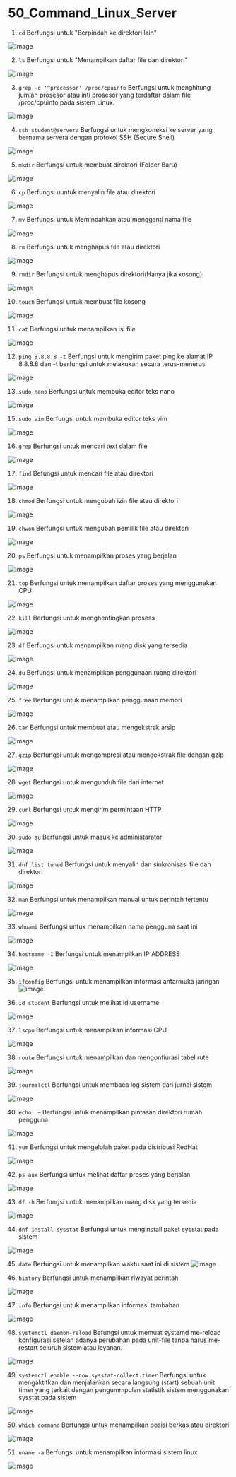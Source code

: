 # 50_Command_Linux_Server

1. `cd`
   Berfungsi untuk "Berpindah ke direktori lain"

![image](https://github.com/eopaleto/50_Command_Linux_RedhatServer/assets/126212773/b5df6400-4f5b-41e9-9d10-bfd33462c30e)

2. `ls`
   Berfungsi untuk "Menampilkan daftar file dan direktori"

![image](https://github.com/eopaleto/50_Command_Linux_RedhatServer/assets/126212773/45f9afd5-c154-4695-89f5-d20cbac3bc3c)

3. `grep -c '^processor' /proc/cpuinfo`
   Berfungsi untuk menghitung jumlah prosesor atau inti prosesor yang terdaftar dalam file        /proc/cpuinfo pada sistem Linux.
   

![image](https://github.com/eopaleto/50_Command_Linux_RedhatServer/assets/126212773/70c356b9-ec38-4837-9a3d-70f6878fc44e)

4. `ssh student@servera`
   Berfungsi untuk mengkoneksi ke server yang bernama servera dengan protokol SSH (Secure Shell)
   
![image](https://github.com/eopaleto/50_Command_Linux_RedhatServer/assets/126212773/aa0f3d22-c677-490e-85d5-98b8f7edef5a)

5. `mkdir`
   Berfungsi untuk membuat direktori (Folder Baru)
   
![image](https://github.com/eopaleto/50_Command_Linux_RedhatServer/assets/126212773/24e47f46-c5c7-4291-a7d2-405f15a64f9b)

6. `cp`
   Berfungsi uuntuk menyalin file atau  direktori
   
![image](https://github.com/eopaleto/50_Command_Linux_RedhatServer/assets/126212773/3a10a8a5-d5a3-4093-ac0e-ef7bdcdda81b)

7. `mv`
   Berfungsi untuk Memindahkan atau mengganti nama file
   
![image](https://github.com/eopaleto/50_Command_Linux_RedhatServer/assets/126212773/6311ab9c-f226-4ab1-bf37-9e2c4696a416)

8. `rm`
   Berfungsi untuk menghapus file atau direktori
   
![image](https://github.com/eopaleto/50_Command_Linux_RedhatServer/assets/126212773/c0edb85f-fe4d-4116-b95b-9cf964d63ae7)

9. `rmdir`
    Berfungsi untuk menghapus direktori(Hanya jika kosong)
   
![image](https://github.com/eopaleto/50_Command_Linux_RedhatServer/assets/126212773/1f1668e6-bc0a-48b7-bc4d-d02dd09d3631)

10. `touch`
   Berfungsi untuk membuat file kosong
   
![image](https://github.com/eopaleto/50_Command_Linux_RedhatServer/assets/126212773/7e0c462e-63e5-410a-80ec-cd9a7954fd5e)

11. `cat`
    Berfungsi untuk menampilkan isi file
   
![image](https://github.com/eopaleto/50_Command_Linux_RedhatServer/assets/126212773/2bd9114c-83a8-442f-899c-d37b62af72e9)

12. `ping 8.8.8.8 -t`
    Berfungsi untuk mengirim paket ping ke alamat IP 8.8.8.8 dan -t berfungsi untuk melakukan       secara terus-menerus
   
![image](https://github.com/eopaleto/50_Command_Linux_RedhatServer/assets/126212773/17fe51d7-e714-424c-a6ff-366d60e79851)

13. `sudo nano`
    Berfungsi untuk membuka editor teks nano
    
![image](https://github.com/eopaleto/50_Command_Linux_RedhatServer/assets/126212773/d0df0aad-17ed-4b89-8521-59ad485ee5f4)

15. `sudo vim`
    Berfungsi untuk membuka editor teks vim
   
![image](https://github.com/eopaleto/50_Command_Linux_RedhatServer/assets/126212773/d51d28b7-6f1f-4bf8-9e50-729d3087d4d1)

16. `grep`
    Berfungsi untuk mencari text dalam file
   
![image](https://github.com/eopaleto/50_Command_Linux_RedhatServer/assets/126212773/8126f7dd-4601-4e6f-9958-b00a155d5294)

17. `find`
    Befungsi untuk mencari file atau direktori
   
![image](https://github.com/eopaleto/50_Command_Linux_RedhatServer/assets/126212773/840f2cac-5307-4d1e-87fd-5d1a9366237c)

18. `chmod`
    Berfungsi untuk mengubah izin file atau direktori
   
![image](https://github.com/eopaleto/50_Command_Linux_RedhatServer/assets/126212773/093c64e5-a1fc-46a4-a7a2-6d32e951b94c)

19. `chwon`
    Berfungsi untuk mengubah pemilik file atau direktori
   
![image](https://github.com/eopaleto/50_Command_Linux_RedhatServer/assets/126212773/2a0183ff-f1a4-41f0-9363-d48a62361890)

20. `ps`
    Berfungsi untuk menampilkan proses yang berjalan
   
![image](https://github.com/eopaleto/50_Command_Linux_RedhatServer/assets/126212773/6fb3f678-aa2a-47a7-afc4-cb0b09fb176d)

21. `top`
    Berfungsi untuk menampilkan daftar proses yang menggunakan CPU
   
![image](https://github.com/eopaleto/50_Command_Linux_RedhatServer/assets/126212773/b5bfe02e-3982-4f03-abe7-221a5a197aac)

22. `kill`
    Berfungsi untuk menghentingkan prosess
   
![image](https://github.com/eopaleto/50_Command_Linux_RedhatServer/assets/126212773/ff4a721b-41b8-455a-b50b-57858c3aca95)

23. `df`
    Berfungsi untuk menampilkan ruang disk yang tersedia
   
![image](https://github.com/eopaleto/50_Command_Linux_RedhatServer/assets/126212773/94e17ab2-0032-4781-88e2-98ffeef9f929)

24. `du`
    Berfungsi untuk menampilkan penggunaan ruang direktori
   
![image](https://github.com/eopaleto/50_Command_Linux_RedhatServer/assets/126212773/26fab561-293f-40f0-9ecc-83552b346517)

25. `free`
    Berfungsi untuk menampilkan penggunaan memori
   
![image](https://github.com/eopaleto/50_Command_Linux_RedhatServer/assets/126212773/9338a01b-96d9-47ed-9e31-e876fb37d7d6)

26. `tar`
    Berfungsi untuk membuat atau mengekstrak arsip
   
![image](https://github.com/eopaleto/50_Command_Linux_RedhatServer/assets/126212773/a991bd16-2f2a-41c6-93b4-2bd831802f9e)

27. `gzip`
    Berfungsi untuk mengompresi atau mengekstrak file dengan gzip
   
![image](https://github.com/eopaleto/50_Command_Linux_RedhatServer/assets/126212773/59a18faa-d1cd-4177-a7b1-31a645539338)

28. `wget`
    Berfungsi untuk mengunduh file dari internet
   
![image](https://github.com/eopaleto/50_Command_Linux_RedhatServer/assets/126212773/588ff217-c33f-4e78-89b5-91c02436b719)

29. `curl`
    Berfungsi untuk mengirim permintaan HTTP
   
![image](https://github.com/eopaleto/50_Command_Linux_RedhatServer/assets/126212773/4c2aa5c7-8221-47ec-854a-b14b4a268758)

30. `sudo su`
    Berfungsi untuk masuk ke administarator
   
![image](https://github.com/eopaleto/50_Command_Linux_RedhatServer/assets/126212773/1cb52261-f5d9-485a-aa34-861bda1db066)

31. `dnf list tuned`
    Berfungsi untuk menyalin dan sinkronisasi file dan direktori
   
![image](https://github.com/eopaleto/50_Command_Linux_RedhatServer/assets/126212773/845c837a-2331-4afc-b391-1d0f3c3b0e9a)

32. `man`
    Berfungsi untuk menampilkan manual untuk perintah tertentu
   
![image](https://github.com/eopaleto/50_Command_Linux_RedhatServer/assets/126212773/1e142193-6345-431a-8d9c-a0613adff416)

33. `whoami`
    Berfungsi untuk menampilkan nama pengguna saat ini

![image](https://github.com/eopaleto/50_Command_Linux_RedhatServer/assets/126212773/f38ba22a-1fb5-4f10-b7bc-cb4637ab22a1)

34. `hostname -I`
    Berfungsi untuk menampilkan IP ADDRESS
   
![image](https://github.com/eopaleto/50_Command_Linux_RedhatServer/assets/126212773/20c5f9ff-3af5-460a-9a74-27df512482f0)

35. `ifconfig`
    Berfungsi untuk menampilkan informasi antarmuka jaringan
![image](https://github.com/eopaleto/50_Command_Linux_RedhatServer/assets/126212773/537d4440-a317-48f7-873f-ba71bb34fd7c)

36. `id student`
    Berfungsi untuk melihat id username
   
![image](https://github.com/eopaleto/50_Command_Linux_RedhatServer/assets/126212773/74ddb726-bd74-4bbb-b3a4-6013c7dfde1e)

37. `lscpu`
    Berfungsi untuk menampilkan informasi CPU
    
![image](https://github.com/eopaleto/50_Command_Linux_RedhatServer/assets/126212773/028ef684-70f0-4ff2-b2ad-b8aaccaed424)

38. `route`
    Berfungsi untuk menampilkan dan mengonfiurasi tabel rute
   
![image](https://github.com/eopaleto/50_Command_Linux_RedhatServer/assets/126212773/48885486-31d3-4f31-a814-4f6c8356ea30)

39. `journalctl`
    Berfungsi untuk membaca log sistem dari jurnal sistem
   
![image](https://github.com/eopaleto/50_Command_Linux_RedhatServer/assets/126212773/4f272843-dcd2-4134-84a8-802304424d03)

40. `echo  ~`
    Berfungsi untuk menampilkan pintasan direktori rumah pengguna
   
![image](https://github.com/eopaleto/50_Command_Linux_RedhatServer/assets/126212773/15bfe721-ae85-4dd3-b511-a32b974dc751)

41. `yum`
    Berfungsi untuk mengelolah paket pada distribusi RedHat
   
![image](https://github.com/eopaleto/50_Command_Linux_RedhatServer/assets/126212773/ae1d1980-22e3-4a73-855a-d5a010444cd6)

42. `ps aux`
    Berfungsi untuk melihat daftar proses yang berjalan
   
![image](https://github.com/eopaleto/50_Command_Linux_RedhatServer/assets/126212773/22eb7b61-d6d3-4cb4-94c7-38246a4e61fc)

43. `df -h`
    Berfungsi untuk menampilkan ruang disk yang tersedia
   
![image](https://github.com/eopaleto/50_Command_Linux_RedhatServer/assets/126212773/aa964ac9-5c05-48cf-9d82-7d93afca25b2)

44. `dnf install sysstat`
    Berfungsi untuk menginstall paket sysstat pada sistem
   
![image](https://github.com/eopaleto/50_Command_Linux_RedhatServer/assets/126212773/ce43c919-afed-4bdc-b57f-50192a1b7897)

45. `date`
    Berfungsi untuk menampilkan waktu saat ini di sistem
![image](https://github.com/eopaleto/50_Command_Linux_RedhatServer/assets/126212773/6a0e220d-863a-4127-9624-88c6f94cfda8)

46. `history`
    Berfungsi untuk menampilkan riwayat perintah
   
![image](https://github.com/eopaleto/50_Command_Linux_RedhatServer/assets/126212773/ed978814-5956-40a9-ba31-4e937f5ab9dd)

47. `info`
    Berfungsi untuk menampilkan informasi tambahan
   
![image](https://github.com/eopaleto/50_Command_Linux_RedhatServer/assets/126212773/a2da59f1-5dd1-4795-8620-0afa708ddfd9)

48. `systemctl daemon-reload`
    Befungsi untuk memuat systemd me-reload konfigurasi setelah adanya perubahan pada unit-file tanpa harus me-restart seluruh sistem atau layanan.
   
![image](https://github.com/eopaleto/50_Command_Linux_RedhatServer/assets/126212773/541fa4a2-a887-466b-a905-803aa2bd2fdf)

49. `systemctl enable --now sysstat-collect.timer`
    Berfungsi untuk mengaktifkan dan menjalankan secara langsung (start) sebuah unit timer yang terkait dengan pengummpulan statistik sistem menggunakan sysstat pada sistem
   
![image](https://github.com/eopaleto/50_Command_Linux_RedhatServer/assets/126212773/dab0a75a-92d2-4194-b03b-ba53eee324b0)

50. `which command`
    Berfungsi untuk menampilkan posisi berkas atau direktori
    
![image](https://github.com/eopaleto/50_Command_Linux_RedhatServer/assets/126212773/1383972a-60a0-468b-ad88-7e574894929a)

51. `uname -a`
    Berfungsi untuk menampilkan informasi sistem linux
   
![image](https://github.com/eopaleto/50_Command_Linux_RedhatServer/assets/126212773/363c187d-16ec-49a2-93b3-f71596b3591f)

    
    
